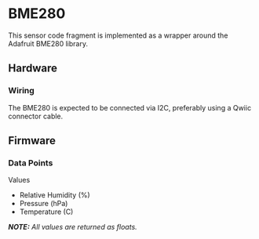 BME280
======

This sensor code fragment is implemented as a wrapper around the Adafruit
BME280 library.

Hardware
------

### Wiring

The BME280 is expected to be connected via I2C, preferably using a Qwiic
connector cable.

Firmware
--------

### Data Points

Values

- Relative Humidity (%)
- Pressure (hPa)
- Temperature (C)

_**NOTE:** All values are returned as floats._
